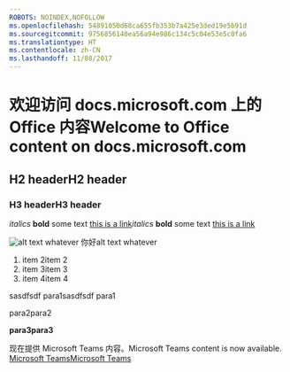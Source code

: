 ```yaml
---
ROBOTS: NOINDEX,NOFOLLOW
ms.openlocfilehash: 54891050d68ca655fb353b7a425e3ded19e5b91d
ms.sourcegitcommit: 9756856140ea56a94e986c134c5c04e53e5c0fa6
ms.translationtype: HT
ms.contentlocale: zh-CN
ms.lasthandoff: 11/08/2017
---
```

# <a name="welcome-to-office-content-on-docsmicrosoftcom"></a><span data-ttu-id="a29ce-101">欢迎访问 docs.microsoft.com 上的 Office 内容</span><span class="sxs-lookup"><span data-stu-id="a29ce-101">Welcome to Office content on docs.microsoft.com</span></span>
## <a name="h2-header"></a><span data-ttu-id="a29ce-102">H2 header</span><span class="sxs-lookup"><span data-stu-id="a29ce-102">H2 header</span></span>
### <a name="h3-header"></a><span data-ttu-id="a29ce-103">H3 header</span><span class="sxs-lookup"><span data-stu-id="a29ce-103">H3 header</span></span>

<span data-ttu-id="a29ce-104">*italics*
**bold** some text [this is a link](Office-365-groups.md)</span><span class="sxs-lookup"><span data-stu-id="a29ce-104">*italics*
**bold** some text [this is a link](Office-365-groups.md)</span></span>

<span data-ttu-id="a29ce-105">![alt text whatever](media/Overview-Microsoft-Teams-image1.png) 你好</span><span class="sxs-lookup"><span data-stu-id="a29ce-105">alt text whatever</span></span>
1. <span data-ttu-id="a29ce-106">item 2</span><span class="sxs-lookup"><span data-stu-id="a29ce-106">item 2</span></span>
2. <span data-ttu-id="a29ce-107">item 3</span><span class="sxs-lookup"><span data-stu-id="a29ce-107">item 3</span></span>
3. <span data-ttu-id="a29ce-108">item 4</span><span class="sxs-lookup"><span data-stu-id="a29ce-108">item 4</span></span>





<span data-ttu-id="a29ce-109">sasdfsdf para1</span><span class="sxs-lookup"><span data-stu-id="a29ce-109">sasdfsdf para1</span></span>

<span data-ttu-id="a29ce-110">para2</span><span class="sxs-lookup"><span data-stu-id="a29ce-110">para2</span></span>

<span data-ttu-id="a29ce-111">**para3**</span><span class="sxs-lookup"><span data-stu-id="a29ce-111">**para3**</span></span>




<span data-ttu-id="a29ce-112">现在提供 Microsoft Teams 内容。</span><span class="sxs-lookup"><span data-stu-id="a29ce-112">Microsoft Teams content is now available.</span></span>
[<span data-ttu-id="a29ce-113">Microsoft Teams</span><span class="sxs-lookup"><span data-stu-id="a29ce-113">Microsoft Teams</span></span>](https://docs.microsoft.com/MicrosoftTeams)
